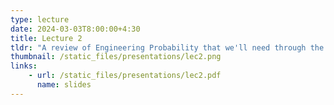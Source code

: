 ```yaml
---
type: lecture
date: 2024-03-03T8:00:00+4:30
title: Lecture 2
tldr: "A review of Engineering Probability that we'll need through the course"
thumbnail: /static_files/presentations/lec2.png
links: 
    - url: /static_files/presentations/lec2.pdf
      name: slides
---
```

